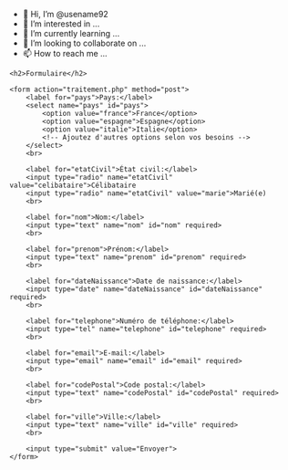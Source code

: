 - 👋 Hi, I’m @usename92
- 👀 I’m interested in ...
- 🌱 I’m currently learning ...
- 💞️ I’m looking to collaborate on ...
- 📫 How to reach me ...

<!---
usename92/usename92 is a ✨ special ✨ repository because its `README.md` (this file) appears on your GitHub profile.
You can click the Preview link to take a look at your changes.
--->
<!DOCTYPE html>
<html lang="en">
<head>
    <meta charset="UTF-8">
    <meta name="viewport" content="width=device-width, initial-scale=1.0">
    <title>Formulaire</title>
</head>
<body>

    <h2>Formulaire</h2>

    <form action="traitement.php" method="post">
        <label for="pays">Pays:</label>
        <select name="pays" id="pays">
            <option value="france">France</option>
            <option value="espagne">Espagne</option>
            <option value="italie">Italie</option>
            <!-- Ajoutez d'autres options selon vos besoins -->
        </select>
        <br>

        <label for="etatCivil">État civil:</label>
        <input type="radio" name="etatCivil" value="celibataire">Célibataire
        <input type="radio" name="etatCivil" value="marie">Marié(e)
        <br>

        <label for="nom">Nom:</label>
        <input type="text" name="nom" id="nom" required>
        <br>

        <label for="prenom">Prénom:</label>
        <input type="text" name="prenom" id="prenom" required>
        <br>

        <label for="dateNaissance">Date de naissance:</label>
        <input type="date" name="dateNaissance" id="dateNaissance" required>
        <br>

        <label for="telephone">Numéro de téléphone:</label>
        <input type="tel" name="telephone" id="telephone" required>
        <br>

        <label for="email">E-mail:</label>
        <input type="email" name="email" id="email" required>
        <br>

        <label for="codePostal">Code postal:</label>
        <input type="text" name="codePostal" id="codePostal" required>
        <br>

        <label for="ville">Ville:</label>
        <input type="text" name="ville" id="ville" required>
        <br>

        <input type="submit" value="Envoyer">
    </form>

</body>
</html>
